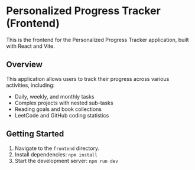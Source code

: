 # Personalized Progress Tracker (Frontend)

This is the frontend for the Personalized Progress Tracker application, built with React and Vite.

## Overview

This application allows users to track their progress across various activities, including:

- Daily, weekly, and monthly tasks
- Complex projects with nested sub-tasks
- Reading goals and book collections
- LeetCode and GitHub coding statistics

## Getting Started

1.  Navigate to the `frontend` directory.
2.  Install dependencies: `npm install`
3.  Start the development server: `npm run dev`